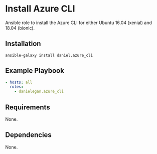 # Install Azure CLI

Ansible role to install the Azure CLI for either Ubuntu 16.04 (xenial) and 18.04 (bionic).

## Installation

`ansible-galaxy install daniel.azure_cli`

## Example Playbook

```yaml
- hosts: all
  roles:
    - danielegan.azure_cli
```

## Requirements

None.

## Dependencies

None.
